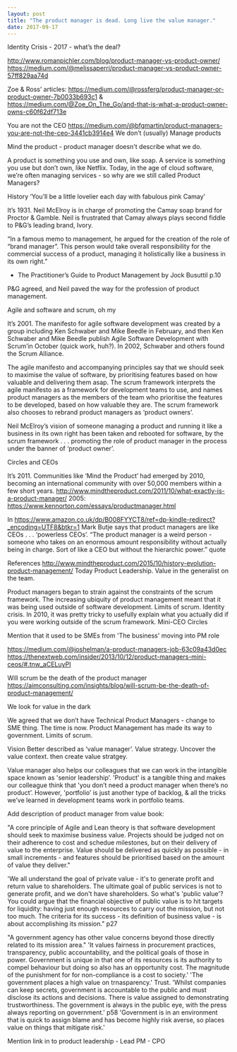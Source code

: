 ```yaml
---
layout: post
title: "The product manager is dead. Long live the value manager."
date: 2017-09-17
---
```


Identity Crisis - 2017 - what’s the deal?

http://www.romanpichler.com/blog/product-manager-vs-product-owner/ 
https://medium.com/@melissaperri/product-manager-vs-product-owner-57ff829aa74d 

Zoe & Ross’ articles: https://medium.com/@rossferg/product-manager-or-product-owner-7b0033b693c1 & https://medium.com/@Zoe_On_The_Go/and-that-is-what-a-product-owner-owns-c60f62df713e 

You are not the CEO
https://medium.com/@bfgmartin/product-managers-you-are-not-the-ceo-3441cb3914e4 
We don’t (usually) Manage products

Mind the product - product manager doesn't describe what we do.

A product is something you use and own, like soap.
A service is something you use but don’t own, like Netflix.
Today, in the age of cloud software, we’re often managing services - so why are we still called Product Managers?

History
‘You’ll be a little lovelier each day with fabulous pink Camay’

It’s 1931.
Neil McElroy is in charge of promoting the Camay soap brand for Proctor & Gamble. 
Neil is frustrated that Camay always plays second fiddle to P&G’s leading brand, Ivory. 

“In a famous memo to management, he argued for the creation of the role of “brand manager”. This person would take overall responsibility for the commercial success of a product, managing it holistically like a business in its own right.”
- The Practitioner’s Guide to Product Management by Jock Busuttil p.10

P&G agreed, and Neil paved the way for the profession of product management.

Agile and software and scrum, oh my

It’s 2001.
The manifesto for agile software development was created by a group including Ken Schwaber and Mike Beedle in February, and then Ken Schwaber and Mike Beedle publish Agile Software Development with Scrum’in October (quick work, huh?). In 2002, Schwaber and others found the Scrum Alliance.

The agile manifesto and accompanying principles say that we should seek to maximise the value of software, by prioritising features based on how valuable and delivering them asap. The scrum framework interprets the agile manifesto as a framework for development teams to use, and names product managers as the members of the team who prioritise the features to be developed, based on how valuable they are. The scrum framework also chooses to rebrand product managers as ‘product owners’. 

Neil McElroy’s vision of someone managing a product and running it like a business in its own right has been taken and rebooted for software, by the scrum framework . . . promoting the role of product manager in the process under the banner of ‘product owner’.

Circles and CEOs

It’s 2011.
Communities like ‘Mind the Product’ had emerged by 2010, becoming an international community with over 50,000 members within a few short years.
http://www.mindtheproduct.com/2011/10/what-exactly-is-a-product-manager/ 
2005: https://www.kennorton.com/essays/productmanager.html 

In https://www.amazon.co.uk/dp/B008FYYCT8/ref=dp-kindle-redirect?_encoding=UTF8&btkr=1 Mark Butje says that product managers are like CEOs . . . ‘powerless CEOs’. 
“The product manager is a weird person - someone who takes on an enormous amount responsibility without actually being in charge. Sort of like a CEO but without the hierarchic power.” quote

References
http://www.mindtheproduct.com/2015/10/history-evolution-product-management/
Today
Product Leadership.
Value in the generalist on the team.

Product managers began to strain against the constraints of the scrum framework.
The increasing ubiquity of product management meant that it was being used outside of software development.
Limits of scrum.
Identity crisis. In 2010, it was pretty tricky to usefully explain what you actually did if you were working outside of the scrum framework.
Mini-CEO
Circles

Mention that it used to be SMEs from 'The business' moving into PM role

https://medium.com/@joshelman/a-product-managers-job-63c09a43d0ec
https://thenextweb.com/insider/2013/10/12/product-managers-mini-ceos/#.tnw_aCELuyPI 

Will scrum be the death of the product manager
https://aimconsulting.com/insights/blog/will-scrum-be-the-death-of-product-management/ 

We look for value in the dark

We agreed that we don’t have Technical Product Managers - change to SME thing.
The time is now.
Product Management has made its way to government.
Limits of scrum.

Vision
Better described as ‘value manager’.
Value strategy. Uncover the value context. then create value stratgey.

Value manager also helps our colleagues that we can work in the intangible space known as 'senior leadership’. 'Product’ is a tangible thing and makes our colleague think that 'you don’t need a product manager when there’s no product’. However, 'portfolio’ is just another type of backlog, & all the tricks we’ve learned in development teams work in portfolio teams.

Add description of product manager from value book:

"A core principle of Agile and Lean theory is that software development should seek to maximise business value. Projects should be judged not on their adherence to cost and schedue milestones, but on their delivery of value to the enterprise. Value should be delivered as quickly as possible - in small increments - and features should be prioritised based on the amount of value they deliver."

'We all understand the goal of private value - it's to generate profit and return value to shareholders. The ultimate goal of public services is not to generate profit, and we don't have shareholders. So what's 'public value'? You could argue that the financial objective of public value is to hit targets for liquidity: having just enough resources to carry out the mission, but not too much. The criteria for its success - its definition of business value - is about accomplishing its mission." p27

"A government agency has other value concerns beyond those directly related to its mission area."
'It values fairness in procurement practices, transparency, public accountability, and the political goals of those in power. Government is unique in that one of its resources is its authority to compel behaviour but doing so also has an opportunity cost. The magnitude of the punishment for for non-compliance is a cost to society.'
'The government places a high value on trnasparency.' Trust. 'Whilst companies can keep secrets, government is accountable to the public and must disclose its actions and decisions. There is value assigned to demonstrating trustworthiness. The government is always in the public eye, with the press always reporting on government.' p58 
'Government is in an environment that is quick to assign blame and has become highly risk averse, so places value on things that mitigate risk.'


Mention link in to product leadership - Lead PM - CPO
